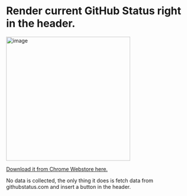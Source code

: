 # Render current GitHub Status right in the header.

<img width="335" alt="image" src="https://github.com/iamkd/githubstatus-extension/assets/3995561/8a0676ee-be2c-4a8c-aa0a-77e1b43b093d">

[Download it from Chrome Webstore here.](https://chrome.google.com/webstore/detail/github-status-monitor/fcbnoaggpcbininjeoejnmgjclfmpaif)

No data is collected, the only thing it does is fetch data from githubstatus.com and insert a button in the header.


